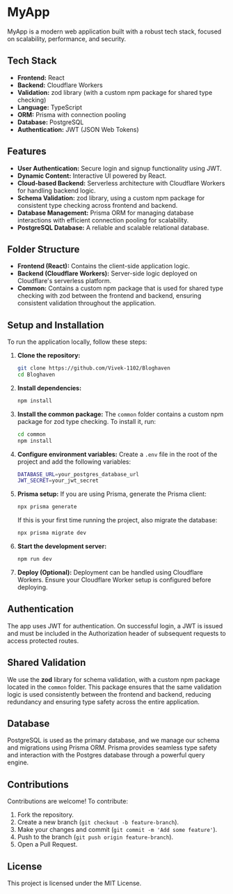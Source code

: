 # MyApp

MyApp is a modern web application built with a robust tech stack, focused on scalability, performance, and security.

## Tech Stack

- **Frontend:** React
- **Backend:** Cloudflare Workers
- **Validation:** zod library (with a custom npm package for shared type checking)
- **Language:** TypeScript
- **ORM:** Prisma with connection pooling
- **Database:** PostgreSQL
- **Authentication:** JWT (JSON Web Tokens)

## Features

- **User Authentication:** Secure login and signup functionality using JWT.
- **Dynamic Content:** Interactive UI powered by React.
- **Cloud-based Backend:** Serverless architecture with Cloudflare Workers for handling backend logic.
- **Schema Validation:** zod library, using a custom npm package for consistent type checking across frontend and backend.
- **Database Management:** Prisma ORM for managing database interactions with efficient connection pooling for scalability.
- **PostgreSQL Database:** A reliable and scalable relational database.

## Folder Structure

- **Frontend (React):** Contains the client-side application logic.
- **Backend (Cloudflare Workers):** Server-side logic deployed on Cloudflare's serverless platform.
- **Common:** Contains a custom npm package that is used for shared type checking with zod between the frontend and backend, ensuring consistent validation throughout the application.

## Setup and Installation

To run the application locally, follow these steps:

1. **Clone the repository:**
    ```bash
    git clone https://github.com/Vivek-1102/Bloghaven
    cd Bloghaven
    ```

2. **Install dependencies:**
    ```bash
    npm install
    ```

3. **Install the common package:**
    The `common` folder contains a custom npm package for zod type checking. To install it, run:
    ```bash
    cd common
    npm install
    ```

4. **Configure environment variables:**
   Create a `.env` file in the root of the project and add the following variables:
    ```bash
    DATABASE_URL=your_postgres_database_url
    JWT_SECRET=your_jwt_secret
    ```

5. **Prisma setup:**
   If you are using Prisma, generate the Prisma client:
    ```bash
    npx prisma generate
    ```

   If this is your first time running the project, also migrate the database:
    ```bash
    npx prisma migrate dev
    ```

6. **Start the development server:**
    ```bash
    npm run dev
    ```

7. **Deploy (Optional):**
   Deployment can be handled using Cloudflare Workers. Ensure your Cloudflare Worker setup is configured before deploying.

## Authentication

The app uses JWT for authentication. On successful login, a JWT is issued and must be included in the Authorization header of subsequent requests to access protected routes.

## Shared Validation

We use the **zod** library for schema validation, with a custom npm package located in the `common` folder. This package ensures that the same validation logic is used consistently between the frontend and backend, reducing redundancy and ensuring type safety across the entire application.

## Database

PostgreSQL is used as the primary database, and we manage our schema and migrations using Prisma ORM. Prisma provides seamless type safety and interaction with the Postgres database through a powerful query engine.

## Contributions

Contributions are welcome! To contribute:
1. Fork the repository.
2. Create a new branch (`git checkout -b feature-branch`).
3. Make your changes and commit (`git commit -m 'Add some feature'`).
4. Push to the branch (`git push origin feature-branch`).
5. Open a Pull Request.

## License

This project is licensed under the MIT License.
